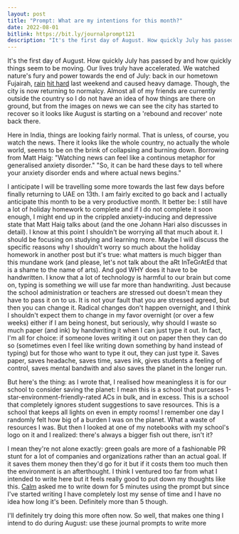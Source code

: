 ```yaml
---
layout: post
title: "Prompt: What are my intentions for this month?"
date: 2022-08-01
bitlink: https://bit.ly/journalprompt121
description: "It's the first day of August. How quickly July has passed by and how quickly things seem to be moving. Our lives truly have accelerated. We watched nature's fury and power towards the end of July: back in our hometown Fujairah, rain hit hard last weekend and caused heavy damage. Though, the city is now returning to normalcy. Almost all of my friends..."
---
```


It's the first day of August. How quickly July has passed by and how quickly things seem to be moving. Our lives truly have accelerated. We watched nature's fury and power towards the end of July: back in our hometown Fujairah, [rain](https://www.thenationalnews.com/uae/2022/07/30/ive-never-seen-rain-like-it-uae-residents-return-to-flooded-homes-and-submerged-cars/) [hit hard](https://gulfnews.com/uae/uae-emergency-committees-register-flood-hit-residents-assess-damage-in-fujairah-ras-al-khaimah-1.89628761) last weekend and caused heavy damage. Though, the city is now returning to normalcy. Almost all of my friends are currently outside the country so I do not have an idea of how things are there on ground, but from the images on news we can see the city has started to recover so it looks like August is starting on a 'rebound and recover' note back there.
 
Here in India, things are looking fairly normal. That is unless, of course, you watch the news. There it looks like the whole country, no actually the whole world, seems to be on the brink of collapsing and burning down. Borrowing from Matt Haig: "Watching news can feel like a continous metaphor for generalised anxiety disorder." "So, it can be hard these days to tell where your anxiety disorder ends and where actual news begins."

I anticipate I will be travelling some more towards the last few days before finally returning to UAE on 13th. I am fairly excited to go back and I actually anticipate this month to be a very productive month. It better be: I still have a lot of holiday homework to complete and if I do not complete it soon enough, I might end up in the crippled anxiety-inducing and depressive state that Matt Haig talks about (and the one Johann Hari also discusses in detail). I know at this point I shouldn't be worrying all that much about it. I should be focusing on studying and learning more. Maybe I will discuss the specific reasons why I shouldn't worry so much about the holiday homework in another post but it's true: what matters is much bigger than this mundane work (and please, let's not talk about the aRt InTeGrAtEd that is a shame to the name of arts). And god WHY does it have to be handwritten. I know that a lot of technology is harmful to our brain but come on, typing is something we will use far more than handwriting. Just because the school administration or teachers are stressed out doesn't mean they have to pass it on to us. It is not your fault that you are stressed agreed, but then you can change it. Radical changes don't happen overnight, and I think I shouldn't expect them to change in my favor overnight (or over a few weeks) either if I am being honest, but seriously, why should I waste so much paper (and ink) by handwriting it when I can just type it out. In fact, I'm all for choice: if someone loves writing it out on paper then they can do so (sometimes even I feel like writing down something by hand instead of typing) but for those who want to type it out, they can just type it. Saves paper, saves headache, saves time, saves ink, gives students a feeling of control, saves mental bandwith and also saves the planet in the longer run.

But here's the thing: as I wrote that, I realised how meaningless it is for our school to consider saving the planet: I mean this is a school that purcases 1-star-environment-friendly-rated ACs in bulk, and in excess. This is a school that completely ignores student suggestions to save resources. This is a school that keeps all lights on even in empty rooms! I remember one day I randomly felt how big of a burden I was on the planet. What a waste of resources I was. But then I looked at one of my notebooks with my school's logo on it and I realized: there's always a bigger fish out there, isn't it?

I mean they're not alone exactly: green goals are more of a fashionable PR stunt for a lot of companies and organizations rather than an actual goal. If it saves them money then they'd go for it but if it costs them too much then the environment is an afterthought. I think I ventured too far from what I intended to write here but it feels really good to put down my thoughts like this. [Calm](https://www.calm.com/app) asked me to write down for 5 minutes using the prompt but since I've started writing I have completely lost my sense of time and I have no idea how long it's been. Definitely more than 5 though. 

I'll definitely try doing this more often now. So well, that makes one thing I intend to do during August: use these journal prompts to write more
